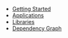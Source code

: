 - [Getting Started](index.md)
- [Applications](reference/apps/)
- [Libraries](reference/libs/)
- [Dependency Graph](dependency-graph/index.html?select=all)

